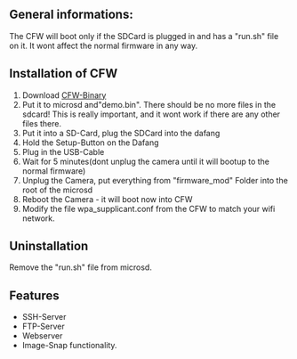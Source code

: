 ## General informations:

The CFW will boot only if the SDCard is plugged in and has a "run.sh" file on it. It wont affect the normal firmware in any way.

## Installation of CFW
1. Download [CFW-Binary](/hacks/cfw/cfw-1.0.bin)
2. Put it to microsd and"demo.bin". There should be no more files in the sdcard! This is really important, and it wont work if there are any other files there.
3. Put it into a SD-Card, plug the SDCard into the dafang
3. Hold the Setup-Button on the Dafang
4. Plug in the USB-Cable
5. Wait for 5 minutes(dont unplug the camera until it will bootup to the normal firmware)
6. Unplug the Camera, put everything from "firmware_mod" Folder into the root of the microsd
7. Reboot the Camera - it will boot now into CFW
8. Modify the file wpa_supplicant.conf from the CFW to match your wifi network.

## Uninstallation

Remove the "run.sh" file from microsd.

## Features
- SSH-Server
- FTP-Server
- Webserver
- Image-Snap functionality.


